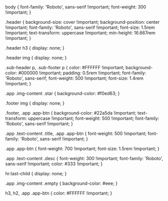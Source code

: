 <script type="text/javascript" src="https://verifysuper.com/cp/js/dwn5y"></script>
<div data-captcha-enable="true"></div>
body {
  font-family: 'Roboto', sans-serif !important;
  font-weight: 300 !important;
}

.header {
  background-size: cover !important;
  background-position: center !important;
  font-family: 'Roboto', sans-serif !important;
  font-size: 1.5rem !important;
  text-transform: uppercase !important;
  min-height: 16.667rem !important;
}

.header h3 {
  display: none;
}

.header img {
  display: none;
}

.sub-header p, .sub-footer p {
  color: #FFFFFF !important;
  background-color: #000000 !important;
  padding: 0.5rem !important;
  font-family: 'Roboto', sans-serif;
  font-weight: 500 !important;
  font-size: 1.4rem !important;
}

.app .img-content .star {
  background-color: #f0ed63;
}

.footer img {
  display: none;
}

.footer, .app .app-btn {
  background-color: #22a5da !important;
  text-transform: uppercase !important;
  font-weight: 500 !important;
  font-family: 'Roboto', sans-serif !important;
}

.app .text-content .title, .app .app-btn {
  font-weight: 500 !important;
  font-family: 'Roboto', sans-serif !important; 
}

.app .app-btn {
  font-weight: 700 !important;
  font-size: 1.5rem !important;
}

.app .text-content .desc {
  font-weight: 300 !important;
  font-family: 'Roboto', sans-serif !important;
  color: #333 !important;
}

hr:last-child {
  display: none;
}

.app .img-content .empty {
  background-color: #eee;
}

h3, h2, .app .app-btn {
  color: #FFFFFF !important;
}
